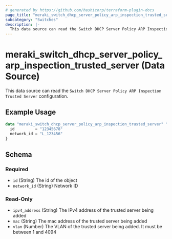 ```yaml
---
# generated by https://github.com/hashicorp/terraform-plugin-docs
page_title: "meraki_switch_dhcp_server_policy_arp_inspection_trusted_server Data Source - terraform-provider-meraki"
subcategory: "Switches"
description: |-
  This data source can read the Switch DHCP Server Policy ARP Inspection Trusted Server configuration.
---
```


# meraki_switch_dhcp_server_policy_arp_inspection_trusted_server (Data Source)

This data source can read the `Switch DHCP Server Policy ARP Inspection Trusted Server` configuration.

## Example Usage

```terraform
data "meraki_switch_dhcp_server_policy_arp_inspection_trusted_server" "example" {
  id         = "12345678"
  network_id = "L_123456"
}
```

<!-- schema generated by tfplugindocs -->
## Schema

### Required

- `id` (String) The id of the object
- `network_id` (String) Network ID

### Read-Only

- `ipv4_address` (String) The IPv4 address of the trusted server being added
- `mac` (String) The mac address of the trusted server being added
- `vlan` (Number) The VLAN of the trusted server being added. It must be between 1 and 4094
